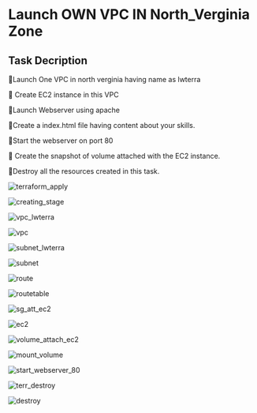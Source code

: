 # Launch OWN VPC IN North_Verginia Zone
## Task Decription

📍Launch One VPC in north verginia having name as lwterra

📍 Create EC2 instance in this VPC

📍Launch Webserver using apache 

📍Create a index.html file having content about your skills. 

📍Start the webserver on port 80

📍 Create the snapshot of volume attached with the EC2 instance. 

📍Destroy all the resources created in this task. 


![terraform_apply](https://user-images.githubusercontent.com/60148173/127775918-47facd7f-c0ac-4343-b074-5a5f2cccf6a9.PNG)

![creating_stage](https://user-images.githubusercontent.com/60148173/127775915-20c9dcd1-2a22-4acb-be40-80663e2aa24f.PNG)

![vpc_lwterra](https://user-images.githubusercontent.com/60148173/127775936-b2cdcd7c-7e8c-420b-9503-3f6ebe2b76f8.PNG)

![vpc](https://user-images.githubusercontent.com/60148173/127775939-e49db42b-ac2b-4cd5-ad6d-9dda2d98e938.PNG)

![subnet_lwterra](https://user-images.githubusercontent.com/60148173/127775948-59a42914-c6b1-40c9-bcc4-67c5ca7e4ee4.PNG)

![subnet](https://user-images.githubusercontent.com/60148173/127775953-15b7e18f-030d-4365-bc78-5e4cecd0624f.PNG)

![route](https://user-images.githubusercontent.com/60148173/127775964-fbe78602-4845-4956-b5e7-bbd030b21784.PNG)

![routetable](https://user-images.githubusercontent.com/60148173/127775968-c15ce1d3-a763-4cef-b9c0-29be3bea3e8c.PNG)

![sg_att_ec2](https://user-images.githubusercontent.com/60148173/127775985-a60d389a-d46f-46aa-a2cf-8de05b8e6ce5.PNG)

![ec2](https://user-images.githubusercontent.com/60148173/127775983-f2d9acd3-0eed-4d21-a16b-02f0628c79cd.PNG)

![volume_attach_ec2](https://user-images.githubusercontent.com/60148173/127775999-6001e530-d97a-4070-b8f4-2acc08d3506c.PNG)

![mount_volume](https://user-images.githubusercontent.com/60148173/127776006-2a98240b-fd91-400a-8250-e0f78d3d5bb7.PNG)

![start_webserver_80](https://user-images.githubusercontent.com/60148173/127776018-082c413d-3446-4407-af23-76b1fc92e8f8.PNG)

![terr_destroy](https://user-images.githubusercontent.com/60148173/127776031-f925b43c-5f43-4891-bc12-d317ab6bc4d3.PNG)

![destroy](https://user-images.githubusercontent.com/60148173/127776028-d4517ee1-9dba-4270-9a26-37fee8c117ca.PNG)




